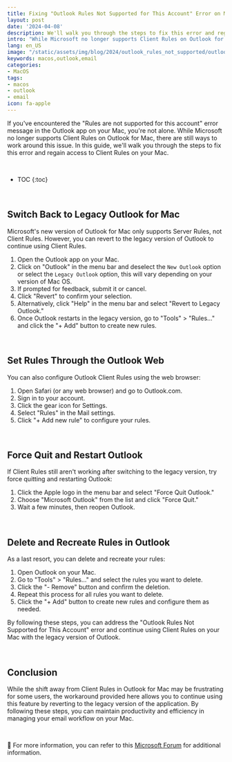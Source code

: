 ```yaml
---
title: Fixing "Outlook Rules Not Supported for This Account" Error on Mac
layout: post
date: '2024-04-08'
description: We'll walk you through the steps to fix this error and regain access to Client Rules on your Mac..
intro: "While Microsoft no longer supports Client Rules on Outlook for Mac, there are still ways to work around this issue."
lang: en_US
image: "/static/assets/img/blog/2024/outlook_rules_not_supported/outlook_rules_not_supported.jpg"
keywords: macos,outlook,email
categories:
- MacOS
tags:
- macos
- outlook
- email
icon: fa-apple
---
```


If you've encountered the "Rules are not supported for this account" error message in the Outlook app on your Mac, you're not alone. While Microsoft no longer supports Client Rules on Outlook for Mac, there are still ways to work around this issue. In this guide, we'll walk you through the steps to fix this error and regain access to Client Rules on your Mac.

<br>

* TOC 
{:toc}

<br>


## Switch Back to Legacy Outlook for Mac

Microsoft's new version of Outlook for Mac only supports Server Rules, not Client Rules. However, you can revert to the legacy version of Outlook to continue using Client Rules.

1. Open the Outlook app on your Mac.
2. Click on "Outlook" in the menu bar and deselect the `New Outlook` option or select the `Legacy Outlook` option, this will vary depending on your version of Mac OS.
3. If prompted for feedback, submit it or cancel.
4. Click "Revert" to confirm your selection.
5. Alternatively, click "Help" in the menu bar and select "Revert to Legacy Outlook."
6. Once Outlook restarts in the legacy version, go to "Tools" > "Rules..." and click the "+ Add" button to create new rules.

<br>

## Set Rules Through the Outlook Web

You can also configure Outlook Client Rules using the web browser:

1. Open Safari (or any web browser) and go to Outlook.com.
2. Sign in to your account.
3. Click the gear icon for Settings.
4. Select "Rules" in the Mail settings.
5. Click "+ Add new rule" to configure your rules.

<br>

## Force Quit and Restart Outlook

If Client Rules still aren't working after switching to the legacy version, try force quitting and restarting Outlook:

1. Click the Apple logo in the menu bar and select "Force Quit Outlook."
2. Choose "Microsoft Outlook" from the list and click "Force Quit."
3. Wait a few minutes, then reopen Outlook.

<br>

## Delete and Recreate Rules in Outlook

As a last resort, you can delete and recreate your rules:

1. Open Outlook on your Mac.
2. Go to "Tools" > "Rules..." and select the rules you want to delete.
3. Click the "- Remove" button and confirm the deletion.
4. Repeat this process for all rules you want to delete.
5. Click the "+ Add" button to create new rules and configure them as needed.

By following these steps, you can address the "Outlook Rules Not Supported for This Account" error and continue using Client Rules on your Mac with the legacy version of Outlook.

<br>

## Conclusion

While the shift away from Client Rules in Outlook for Mac may be frustrating for some users, the workaround provided here allows you to continue using this feature by reverting to the legacy version of the application. By following these steps, you can maintain productivity and efficiency in managing your email workflow on your Mac.

<br>

📝 For more information, you can refer to this [Microsoft Forum](https://answers.microsoft.com/en-us/outlook_com/forum/all/rules-are-not-supported-for-this-account-message/68f85fbe-c714-44b5-abf0-3419052a4de6) for additional information.
